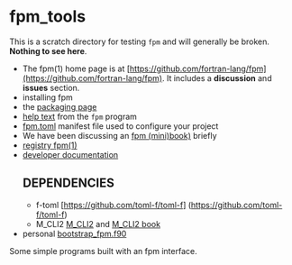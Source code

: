 # fpm_tools

This is a scratch directory for testing `fpm` and will generally be
broken. **Nothing to see here**.

 + The fpm(1) home page is at [https://github.com/fortran-lang/fpm](https://github.com/fortran-lang/fpm).
   It includes a **discussion** and **issues** section.
 + installing fpm
 + the [packaging page](https://github.com/fortran-lang/fpm/blob/master/PACKAGING.md)
 + [help text](https://urbanjost.github.io/fpm_tools/manual.html) from the `fpm` program
 + [fpm.toml](https://github.com/fortran-lang/fpm/blob/master/manifest-reference.md) manifest file used to configure your project
 + We have been discussing an [fpm (mini)book)](fortran-lang/fortran-lang.org#156) briefly 
 + [registry fpm(1)](https://fortran-lang.org/packages)
 + [developer documentation]([https://urbanjost.github.io/fpm_tools/manual.html)
    ## DEPENDENCIES
    + f-toml [https://github.com/toml-f/toml-f] (https://github.com/toml-f/toml-f)
    + M_CLI2 [M_CLI2](https://urbanjost.github.com/M_CLI2l) and [M_CLI2 book](https://urbanjost.github.io/M_CLI2/BOOK_M_CLI2.html)
 + personal [bootstrap_fpm.f90](app/fpm_bootstrap.f90)

Some simple programs built with an fpm interface.

